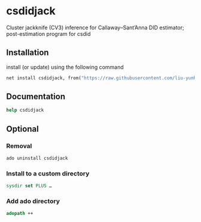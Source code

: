 # csdidjack
Cluster jackknife (CV3) inference for Callaway–Sant’Anna DID estimator; post-estimation program for csdid

## Installation 
install (or update) using the following command

```stata
net install csdidjack, from("https://raw.githubusercontent.com/liu-yunhan/csdidjack/main/") replace
```

## Documentation 
```stata
help csdidjack
```

## Optional

### Removal 
```stata
ado uninstall csdidjack
```
### Install to a custom directory
```stata
sysdir set PLUS …
```
### Add ado directory
```stata
adopath ++
```
